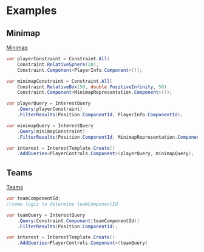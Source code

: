 # Examples

## Minimap

[Minimap](https://docs.improbable.io/reference/latest/shared/reference/query-based-interest#minimap)

```csharp
var playerConstraint = Constraint.All(
    Constraint.RelativeSphere(20),
    Constraint.Component<PlayerInfo.Component>());

var minimapConstraint = Constraint.All(
    Constraint.RelativeBox(50, double.PositiveInfinity, 50)
    Constraint.Component<MinimapRepresentation.Component>());

var playerQuery = InterestQuery
    .Query(playerConstraint)
    .FilterResults(Position.ComponentId, PlayerInfo.ComponentId);

var minimapQuery = InterestQuery
    .Query(minimapConstraint)
    .FilterResults(Position.ComponentId, MinimapRepresentation.ComponentId);

var interest = InterestTemplate.Create()
    .AddQueries<PlayerControls.Component>(playerQuery, minimapQuery);
```

## Teams

[Teams](https://docs.improbable.io/reference/latest/shared/reference/query-based-interest#teams)

```csharp
var teamComponentId;
//some logic to determine teamComponentId

var teamQuery = InterestQuery
    .Query(Constraint.Component(teamComponentId))
    .FilterResults(Position.ComponentId);

var interest = InterestTemplate.Create()
    .AddQueries<PlayerControls.Component>(teamQuery)
```
